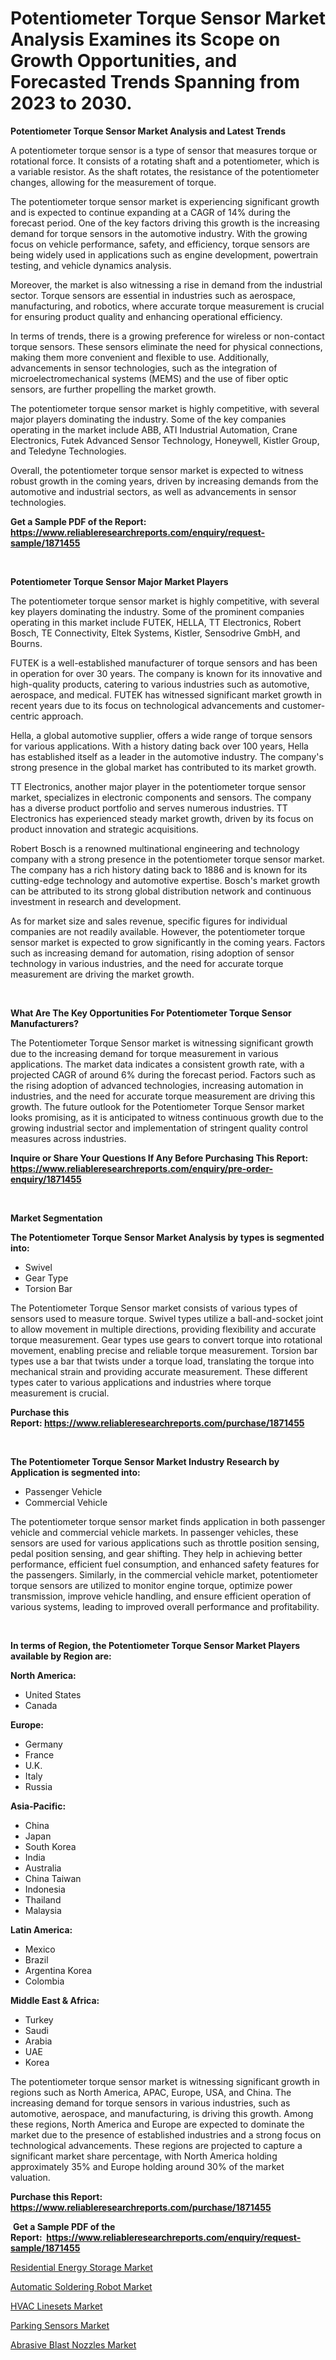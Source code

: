 <p><h1>Potentiometer Torque Sensor Market Analysis Examines its Scope on Growth Opportunities, and Forecasted Trends Spanning from 2023 to 2030.</h1></p><p><strong>Potentiometer Torque Sensor Market Analysis and Latest Trends</strong></p>
<p><p>A potentiometer torque sensor is a type of sensor that measures torque or rotational force. It consists of a rotating shaft and a potentiometer, which is a variable resistor. As the shaft rotates, the resistance of the potentiometer changes, allowing for the measurement of torque.</p><p>The potentiometer torque sensor market is experiencing significant growth and is expected to continue expanding at a CAGR of 14% during the forecast period. One of the key factors driving this growth is the increasing demand for torque sensors in the automotive industry. With the growing focus on vehicle performance, safety, and efficiency, torque sensors are being widely used in applications such as engine development, powertrain testing, and vehicle dynamics analysis.</p><p>Moreover, the market is also witnessing a rise in demand from the industrial sector. Torque sensors are essential in industries such as aerospace, manufacturing, and robotics, where accurate torque measurement is crucial for ensuring product quality and enhancing operational efficiency.</p><p>In terms of trends, there is a growing preference for wireless or non-contact torque sensors. These sensors eliminate the need for physical connections, making them more convenient and flexible to use. Additionally, advancements in sensor technologies, such as the integration of microelectromechanical systems (MEMS) and the use of fiber optic sensors, are further propelling the market growth.</p><p>The potentiometer torque sensor market is highly competitive, with several major players dominating the industry. Some of the key companies operating in the market include ABB, ATI Industrial Automation, Crane Electronics, Futek Advanced Sensor Technology, Honeywell, Kistler Group, and Teledyne Technologies.</p><p>Overall, the potentiometer torque sensor market is expected to witness robust growth in the coming years, driven by increasing demands from the automotive and industrial sectors, as well as advancements in sensor technologies.</p></p>
<p><strong>Get a Sample PDF of the Report:&nbsp; <a href="https://www.reliableresearchreports.com/enquiry/request-sample/1871455">https://www.reliableresearchreports.com/enquiry/request-sample/1871455</a></strong></p>
<p>&nbsp;</p>
<p><strong>Potentiometer Torque Sensor Major Market Players</strong></p>
<p><p>The potentiometer torque sensor market is highly competitive, with several key players dominating the industry. Some of the prominent companies operating in this market include FUTEK, HELLA, TT Electronics, Robert Bosch, TE Connectivity, Eltek Systems, Kistler, Sensodrive GmbH, and Bourns.</p><p>FUTEK is a well-established manufacturer of torque sensors and has been in operation for over 30 years. The company is known for its innovative and high-quality products, catering to various industries such as automotive, aerospace, and medical. FUTEK has witnessed significant market growth in recent years due to its focus on technological advancements and customer-centric approach.</p><p>Hella, a global automotive supplier, offers a wide range of torque sensors for various applications. With a history dating back over 100 years, Hella has established itself as a leader in the automotive industry. The company's strong presence in the global market has contributed to its market growth.</p><p>TT Electronics, another major player in the potentiometer torque sensor market, specializes in electronic components and sensors. The company has a diverse product portfolio and serves numerous industries. TT Electronics has experienced steady market growth, driven by its focus on product innovation and strategic acquisitions.</p><p>Robert Bosch is a renowned multinational engineering and technology company with a strong presence in the potentiometer torque sensor market. The company has a rich history dating back to 1886 and is known for its cutting-edge technology and automotive expertise. Bosch's market growth can be attributed to its strong global distribution network and continuous investment in research and development.</p><p>As for market size and sales revenue, specific figures for individual companies are not readily available. However, the potentiometer torque sensor market is expected to grow significantly in the coming years. Factors such as increasing demand for automation, rising adoption of sensor technology in various industries, and the need for accurate torque measurement are driving the market growth.</p></p>
<p>&nbsp;</p>
<p><strong>What Are The Key Opportunities For Potentiometer Torque Sensor Manufacturers?</strong></p>
<p><p>The Potentiometer Torque Sensor market is witnessing significant growth due to the increasing demand for torque measurement in various applications. The market data indicates a consistent growth rate, with a projected CAGR of around 6% during the forecast period. Factors such as the rising adoption of advanced technologies, increasing automation in industries, and the need for accurate torque measurement are driving this growth. The future outlook for the Potentiometer Torque Sensor market looks promising, as it is anticipated to witness continuous growth due to the growing industrial sector and implementation of stringent quality control measures across industries.</p></p>
<p><strong>Inquire or Share Your Questions If Any Before Purchasing This Report: <a href="https://www.reliableresearchreports.com/enquiry/pre-order-enquiry/1871455">https://www.reliableresearchreports.com/enquiry/pre-order-enquiry/1871455</a></strong></p>
<p>&nbsp;</p>
<p><strong>Market Segmentation</strong></p>
<p><strong>The Potentiometer Torque Sensor Market Analysis by types is segmented into:</strong></p>
<p><ul><li>Swivel</li><li>Gear Type</li><li>Torsion Bar</li></ul></p>
<p><p>The Potentiometer Torque Sensor market consists of various types of sensors used to measure torque. Swivel types utilize a ball-and-socket joint to allow movement in multiple directions, providing flexibility and accurate torque measurement. Gear types use gears to convert torque into rotational movement, enabling precise and reliable torque measurement. Torsion bar types use a bar that twists under a torque load, translating the torque into mechanical strain and providing accurate measurement. These different types cater to various applications and industries where torque measurement is crucial.</p></p>
<p><strong>Purchase this Report:&nbsp;<a href="https://www.reliableresearchreports.com/purchase/1871455">https://www.reliableresearchreports.com/purchase/1871455</a></strong></p>
<p>&nbsp;</p>
<p><strong>The Potentiometer Torque Sensor Market Industry Research by Application is segmented into:</strong></p>
<p><ul><li>Passenger Vehicle</li><li>Commercial Vehicle</li></ul></p>
<p><p>The potentiometer torque sensor market finds application in both passenger vehicle and commercial vehicle markets. In passenger vehicles, these sensors are used for various applications such as throttle position sensing, pedal position sensing, and gear shifting. They help in achieving better performance, efficient fuel consumption, and enhanced safety features for the passengers. Similarly, in the commercial vehicle market, potentiometer torque sensors are utilized to monitor engine torque, optimize power transmission, improve vehicle handling, and ensure efficient operation of various systems, leading to improved overall performance and profitability.</p></p>
<p>&nbsp;</p>
<p><strong>In terms of Region, the Potentiometer Torque Sensor Market Players available by Region are:</strong></p>
<p>
    <p> <strong> North America: </strong>
        <ul>
            <li>United States</li>
            <li>Canada</li>
        </ul>
        </p> 
    <p> <strong> Europe: </strong>
        <ul>
            <li>Germany</li>
            <li>France</li>
            <li>U.K.</li>
            <li>Italy</li>
            <li>Russia</li>
        </ul>
        </p> 
    <p> <strong> Asia-Pacific: </strong>
        <ul>
            <li>China</li>
            <li>Japan</li>
            <li>South Korea</li>
            <li>India</li>
            <li>Australia</li>
            <li>China Taiwan</li>
            <li>Indonesia</li>
            <li>Thailand</li>
            <li>Malaysia</li>
        </ul>
        </p> 
    <p> <strong> Latin America: </strong>
        <ul>
            <li>Mexico</li>
            <li>Brazil</li>
            <li>Argentina Korea</li>
            <li>Colombia</li>
        </ul>
        </p> 
    <p> <strong> Middle East & Africa: </strong>
        <ul>
            <li>Turkey</li>
            <li>Saudi</li>
            <li>Arabia</li>
            <li>UAE</li>
            <li>Korea</li>
        </ul>
    </p>
    </p>
<p><p>The potentiometer torque sensor market is witnessing significant growth in regions such as North America, APAC, Europe, USA, and China. The increasing demand for torque sensors in various industries, such as automotive, aerospace, and manufacturing, is driving this growth. Among these regions, North America and Europe are expected to dominate the market due to the presence of established industries and a strong focus on technological advancements. These regions are projected to capture a significant market share percentage, with North America holding approximately 35% and Europe holding around 30% of the market valuation.</p></p>
<p><strong>Purchase this Report: <a href="https://www.reliableresearchreports.com/purchase/1871455">https://www.reliableresearchreports.com/purchase/1871455</a></strong></p>
<p>&nbsp;<strong>Get a Sample PDF of the Report:&nbsp;&nbsp;<a href="https://www.reliableresearchreports.com/enquiry/request-sample/1871455">https://www.reliableresearchreports.com/enquiry/request-sample/1871455</a></strong></p>
<p><strong></strong></p>
<p><p><a href="https://medium.com/@isomjohnson/analyzing-residential-energy-storage-market-global-industry-perspective-and-forecast-2023-to-ca8b0d2bd6da">Residential Energy Storage Market</a></p><p><a href="https://www.linkedin.com/pulse/automatic-soldering-robot-market-research-report-unlocks-fyq5e/">Automatic Soldering Robot Market</a></p><p><a href="https://www.linkedin.com/pulse/hvac-linesets-market-size-2023-2030-global-industrial-analysis-tbute/">HVAC Linesets Market</a></p><p><a href="https://medium.com/@hollymayert/parking-sensors-market-size-market-outlook-and-market-forecast-2023-to-2030-76544a625b82">Parking Sensors Market</a></p><p><a href="https://www.linkedin.com/pulse/abrasive-blast-nozzles-market-research-report-provides-153oe/">Abrasive Blast Nozzles Market</a></p></p>